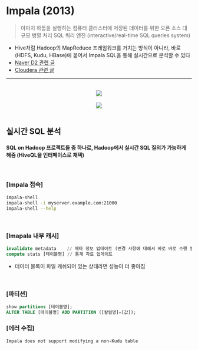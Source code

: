 # Impala (2013)
> 아파치 하둡을 실행하는 컴퓨터 클러스터에 저장된 데이터를 위한 오픈 소스 대규모 병렬 처리 SQL 쿼리 엔진 (interactive/real-time SQL queries system)
* Hive처럼 Hadoop의 MapReduce 프레임워크를 거치는 방식이 아니라, 바로 (HDFS, Kudu, HBase)에 붙어서 Impala SQL을 통해 실시간으로 분석할 수 있다
* [Naver D2 관련 글](https://d2.naver.com/helloworld/246342)
* [Cloudera 관련 글](https://docs.cloudera.com/documentation/enterprise/6/6.3/topics/impala_intro.html)

<hr>
<br>

<div align="center">
  <img src="https://user-images.githubusercontent.com/37537227/127774811-334d3780-ef2f-46b7-bc41-ca8f5a3e88b0.png" />
</div>

<br>

<div align="center">
  <img src="https://img1.daumcdn.net/thumb/R720x0.q80/?scode=mtistory2&fname=http%3A%2F%2Fcfile2.uf.tistory.com%2Fimage%2F227B6842544E025602235F" >
</div>

<br>

## 실시간 SQL 분석
#### SQL on Hadoop 프로젝트들 중 하나로, Hadoop에서 실시간 SQL 질의가 가능하게 해줌 (HiveQL을 인터페이스로 채택)

<br>

### [Impala 접속]
```bash
impala-shell
impala-shell -i myserver.example.com:21000
impala-shell --help 
```

<br>

### [Imapala 내부 캐시]
```sql
invalidate metadata    // 메타 정보 업데이트 (변경 사항에 대해서 바로 바로 수행 필요)
compute stats [테이블명] // 통계 자료 업데이트
```
* 데이터 블록이 파일 캐쉬되어 있는 상태라면 성능이 더 좋아짐

<br> 

### [파티션]

```sql
show partitions [테이블명];
ALTER TABLE [테이블명] ADD PARTITION ([칼럼명]=[값]);

```

### [에러 수집]

```bash
Impala does not support modifying a non-Kudu table
```
